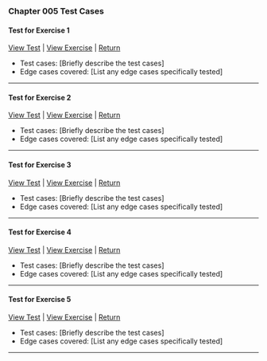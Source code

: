 ﻿### Chapter 005 Test Cases

#### Test for Exercise 1

[View Test](Chapter005Exercise1Test.java) | [View Exercise](../../../main/java/Chapter005/Chapter005Exercise1.java) | [Return](../../../../README.md)

- Test cases: [Briefly describe the test cases]
- Edge cases covered: [List any edge cases specifically tested]

---
#### Test for Exercise 2

[View Test](Chapter005Exercise2Test.java) | [View Exercise](../../../main/java/Chapter005/Chapter005Exercise2.java) | [Return](../../../../README.md)

- Test cases: [Briefly describe the test cases]
- Edge cases covered: [List any edge cases specifically tested]

---
#### Test for Exercise 3

[View Test](Chapter005Exercise3Test.java) | [View Exercise](../../../main/java/Chapter005/Chapter005Exercise3.java) | [Return](../../../../README.md)

- Test cases: [Briefly describe the test cases]
- Edge cases covered: [List any edge cases specifically tested]

---
#### Test for Exercise 4

[View Test](Chapter005Exercise4Test.java) | [View Exercise](../../../main/java/Chapter005/Chapter005Exercise4.java) | [Return](../../../../README.md)

- Test cases: [Briefly describe the test cases]
- Edge cases covered: [List any edge cases specifically tested]

---
#### Test for Exercise 5

[View Test](Chapter005Exercise5Test.java) | [View Exercise](../../../main/java/Chapter005/Chapter005Exercise5.java) | [Return](../../../../README.md)

- Test cases: [Briefly describe the test cases]
- Edge cases covered: [List any edge cases specifically tested]

---
